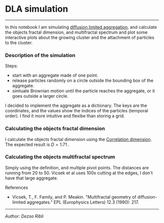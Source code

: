 # DLA simulation

---

In this notebook I am simulating [diffusion limited aggregation](https://en.wikipedia.org/wiki/Diffusion-limited_aggregation), and calculate the objects fractal dimension, and multifractal spectrum and plot some interactive plots about the growing cluster and the attachment of particles to the cluster.


### Description of the simulation

Steps:

- start with an aggregate made of one point.
- release particles randomly on a circle outside the bounding box of the aggregate.
- simluate Brownian motion until the particle reaches the aggregate, or it goes outside a larger circle.

I decided to implement the aggregate as a dictionary. The keys are the coordinates, and the values show the indices of the particles (temporal order). I find it more intuitive and flexibe than storing a grid.

### Calculating the objects  fractal dimension

I calculate the objects fractal dimension using the [Correlation dimension](https://en.wikipedia.org/wiki/Correlation_dimension). The expected result is $D=1.71$ .


### Calculating the objects multifractal spectrum

Simply using the definition, and multiple pivot points. The distances are running from 20 to 50. Vicsek et al uses 100x cutting at the edges, I don't have that large aggregate.


References

* Vicsek, T., F. Family, and P. Meakin. "Multifractal geometry of diffusion-limited aggregates." EPL (Europhysics Letters) 12.3 (1990): 217.

---

*Author: Dezso Ribli*